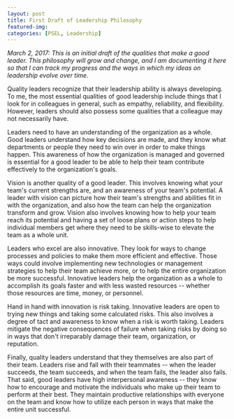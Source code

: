 ```yaml
---
layout: post
title: First Draft of Leadership Philosophy
featured-img:
categories: [PSEL, Leadership]
---
```


*March 2, 2017: This is an initial draft of the qualities that make a good leader. This philosophy will grow and change, and I am documenting it here so that I can track my progress and the ways in which my ideas on leadership evolve over time.*

Quality leaders recognize that their leadership ability is always developing. To me, the most essential qualities of good leadership include things that I look for in colleagues in general, such as empathy, reliability, and flexibility. However, leaders should also possess some qualities that a colleague may not necessarily have.

Leaders need to have an understanding of the organization as a whole. Good leaders understand how key decisions are made, and they know what departments or people they need to win over in order to make things happen. This awareness of how the organization is managed and governed is essential for a good leader to be able to help their team contribute effectively to the organization's goals.

Vision is another quality of a good leader. This involves knowing what your team's current strengths are, and an awareness of your team's potential. A leader with vision can picture how their team's strengths and abilities fit in with the organization, and also how the team can help the organization transform and grow. Vision also involves knowing how to help your team reach its potential and having a set of loose plans or action steps to help individual members get where they need to be skills-wise to elevate the team as a whole unit.

Leaders who excel are also innovative. They look for ways to change processes and policies to make them more efficient and effective. Those ways could involve implementing new technologies or management strategies to help their team achieve more, or to help the entire organization be more successful. Innovative leaders help the organization as a whole to accomplish its goals faster and with less wasted resources -- whether those resources are time, money, or personnel.

Hand in hand with innovation is risk taking. Innovative leaders are open to trying new things and taking some calculated risks. This also involves a degree of tact and awareness to know when a risk is worth taking. Leaders mitigate the negative consequences of failure when taking risks by doing so in ways that don't irreparably damage their team, organization, or reputation.

Finally, quality leaders understand that they themselves are also part of their team. Leaders rise and fall with their teammates -- when the leader succeeds, the team succeeds, and when the team fails, the leader also fails. That said, good leaders have high interpersonal awareness -- they know how to encourage and motivate the individuals who make up their team to perform at their best. They maintain productive relationships with everyone on the team and know how to utilize each person in ways that make the entire unit successful.
